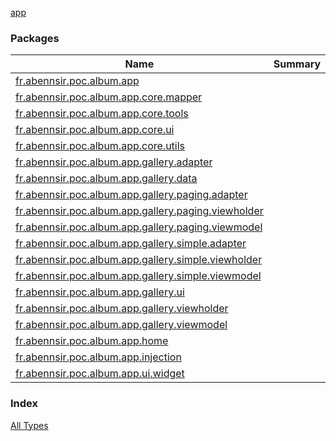 [app](./index.md)

### Packages

| Name | Summary |
|---|---|
| [fr.abennsir.poc.album.app](fr.abennsir.poc.album.app/index.md) |  |
| [fr.abennsir.poc.album.app.core.mapper](fr.abennsir.poc.album.app.core.mapper/index.md) |  |
| [fr.abennsir.poc.album.app.core.tools](fr.abennsir.poc.album.app.core.tools/index.md) |  |
| [fr.abennsir.poc.album.app.core.ui](fr.abennsir.poc.album.app.core.ui/index.md) |  |
| [fr.abennsir.poc.album.app.core.utils](fr.abennsir.poc.album.app.core.utils/index.md) |  |
| [fr.abennsir.poc.album.app.gallery.adapter](fr.abennsir.poc.album.app.gallery.adapter/index.md) |  |
| [fr.abennsir.poc.album.app.gallery.data](fr.abennsir.poc.album.app.gallery.data/index.md) |  |
| [fr.abennsir.poc.album.app.gallery.paging.adapter](fr.abennsir.poc.album.app.gallery.paging.adapter/index.md) |  |
| [fr.abennsir.poc.album.app.gallery.paging.viewholder](fr.abennsir.poc.album.app.gallery.paging.viewholder/index.md) |  |
| [fr.abennsir.poc.album.app.gallery.paging.viewmodel](fr.abennsir.poc.album.app.gallery.paging.viewmodel/index.md) |  |
| [fr.abennsir.poc.album.app.gallery.simple.adapter](fr.abennsir.poc.album.app.gallery.simple.adapter/index.md) |  |
| [fr.abennsir.poc.album.app.gallery.simple.viewholder](fr.abennsir.poc.album.app.gallery.simple.viewholder/index.md) |  |
| [fr.abennsir.poc.album.app.gallery.simple.viewmodel](fr.abennsir.poc.album.app.gallery.simple.viewmodel/index.md) |  |
| [fr.abennsir.poc.album.app.gallery.ui](fr.abennsir.poc.album.app.gallery.ui/index.md) |  |
| [fr.abennsir.poc.album.app.gallery.viewholder](fr.abennsir.poc.album.app.gallery.viewholder/index.md) |  |
| [fr.abennsir.poc.album.app.gallery.viewmodel](fr.abennsir.poc.album.app.gallery.viewmodel/index.md) |  |
| [fr.abennsir.poc.album.app.home](fr.abennsir.poc.album.app.home/index.md) |  |
| [fr.abennsir.poc.album.app.injection](fr.abennsir.poc.album.app.injection/index.md) |  |
| [fr.abennsir.poc.album.app.ui.widget](fr.abennsir.poc.album.app.ui.widget/index.md) |  |

### Index

[All Types](alltypes/index.md)